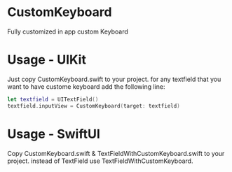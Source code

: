 # CustomKeyboard
Fully customized in app custom Keyboard

# Usage - UIKit
Just copy CustomKeyboard.swift to your project. 
for any textfield that you want to have custome keyboard add the following line:

```swift
let textfield = UITextField()
textfield.inputView = CustomKeyboard(target: textfield)
```

# Usage - SwiftUI
Copy CustomKeyboard.swift & TextFieldWithCustomKeyboard.swift to your project. 
instead of TextField use TextFieldWithCustomKeyboard.
